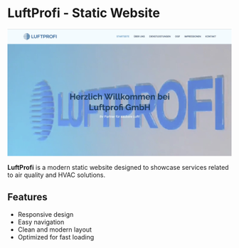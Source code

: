# LuftProfi - Static Website

<img src="./assets/img/front.jpg" alt="LuftProfi LandingPage" width="600">

**LuftProfi** is a modern static website designed to showcase services related to air quality and HVAC solutions.

## Features
- Responsive design
- Easy navigation
- Clean and modern layout
- Optimized for fast loading